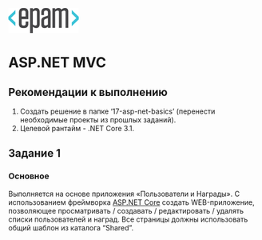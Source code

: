![Logo](https://github.com/Anton-Pronkin/net-courses-external/raw/master/HomeWork/media/epam_logo.png)

# ASP.NET MVC

## Рекомендации к выполнению

1. Создать решение в папке ‘17-asp-net-basics’ (перенести необходимые проекты из прошлых заданий).
2. Целевой рантайм - .NET Core 3.1.

## Задание 1

### Основное

Выполняется на основе приложения «Пользователи и Награды». С использованием фреймворка [ASP.NET Core](https://docs.microsoft.com/en-us/aspnet/core/?view=aspnetcore-3.1) создать WEB-приложение, позволяющее просматривать / создавать / редактировать / удалять списки пользователей и наград. Все страницы должны использовать общий шаблон из каталога “Shared”.
